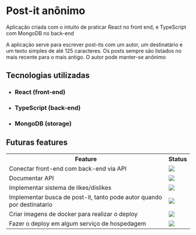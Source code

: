 <h1>Post-it anônimo</h1>

<p> Aplicação criada com o intuito de praticar React no front end, e TypeScript com MongoDB no back-end</p>
<p> A aplicação serve para escrever post-its com um autor, um destinatário e um texto simples de até 125 caracteres. Os posts sempre são listados no mais recente 
  para o mais antigo. O autor pode manter-se anônimo</p>
  
<h2>Tecnologias utilizadas</h2>
<ul>
  
  <li><h3>React (front-end)</h3></li>
  <li><h3>TypeScript (back-end)</h3></li> 
  <li><h3>MongoDB (storage)</h3></li> 
</ul>
  

<h2>Futuras features</h2>

<table>
  <tr>
    <th>
      Feature
    </th>
    <th>
      Status
    </th>
   <tr>
    
  <tr>
    <td>
        Conectar front-end com back-end via API
    </td>
    <td>
       <img src="https://img.shields.io/badge/implantado-green"/>
    </td>
  </tr>
  
  <tr>
    <td>
      Documentar API
    </td>
    <td>
       <img src="https://img.shields.io/badge/-N%C3%A3o%20implantado-red"/>
    </td>
  </tr>
  
  <tr>
    <td>
      Implementar sistema de likes/dislikes
    </td>
    <td>
         <img src="https://img.shields.io/badge/-N%C3%A3o%20implantado-red"/>
    </td>
  </tr>
  <tr>
    <td>
      Implementar busca de post-it, tanto pode autor quando por destinatario
    </td>
    <td>
         <img src="https://img.shields.io/badge/-N%C3%A3o%20implantado-red"/>
    </td>
  </tr>
   </tr>
  <tr>
    <td>
      Criar imagens de docker para realizar o deploy
    </td>
    <td>
         <img src="https://img.shields.io/badge/-N%C3%A3o%20implantado-red"/>
    </td>
  </tr>
   </tr>
  <tr>
    <td>
      Fazer o deploy em algum serviço de hospedagem
    </td>
    <td>
         <img src="https://img.shields.io/badge/-N%C3%A3o%20implantado-red"/>
    </td>
  </tr>

